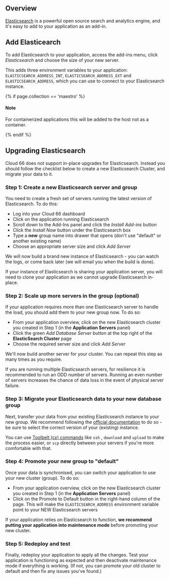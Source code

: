 ## Overview

[Elasticsearch](https://www.elastic.co/elastic-stack/) is a powerful open source search and analytics engine, and it's easy to add to your application as an add-in.

## Add Elasticearch
To add Elasticsearch to your application, access the add-ins menu, click _Elasticsearch_ and choose the size of your new server. 

This adds three environment variables to your application: `ELASTICSEARCH_ADDRESS_INT`, `ELASTICSEARCH_ADDRESS_EXT` and `ELASTICSEARCH_ADDRESS`, which you can use to connect to your Elasticsearch instance.

{% if page.collection == 'maestro' %}
#### Note
<div class="notice notice-warning">
	<p>For containerized applications this will be added to the host not as a container.</p>
</div>
{% endif %}

## Upgrading Elasticsearch

Cloud 66 does not support in-place upgrades for Elasticsearch. Instead you should follow the checklist below to create a new Elasticsearch Cluster, and migrate your data to it.

### Step 1: Create a new Elasticsearch server and group

You need to create a fresh set of servers running the latest version of Elasticsearch. To do this:

- Log into your Cloud 66 dashboard
- Click on the application running Elasticsearch
- Scroll down to the Add-Ins panel and click the *Install Add-ins* button
- Click the *Install Now* button under the Elasticsearch box
- Type a **new** group name into drawer that opens (don't use "default" or another existing name)
- Choose an appropriate server size and click *Add Server*

We will now build a brand new instance of Elasticsearch - you can watch the logs, or come back later (we will email you when the build is done).

<div class="notice"><p>If your instance of Elasticsearch is sharing your application server, you will need to clone your application as we cannot upgrade Elasticsearch in-place.</p></div>

### Step 2: Scale up more servers in the group (optional)

If your application requires more than one Elasticsearch server to handle the load, you should add them to your new group now. To do so:

- From your application overview, click on the new Elasticsearch cluster you created in Step 1 (in the **Application Servers** panel)
- Click the green *Add Database Server* button at the top right of the **ElasticSearch Cluster** page
- Choose the required server size and click *Add Server*

We'll now build another server for your cluster. You can repeat this step as many times as you require.

<div class="notice notice-warning"><p>If you are running multiple Elasticsearch servers, for resilience it is recommended to run an ODD number of servers. Running an even number of servers increases the chance of data loss in the event of physical server failure.</p></div>

### Step 3: Migrate your Elasticsearch data to your new database group

Next, transfer your data from your existing Elasticsearch instance to your new group. We recommend following the [official documentation](https://www.elastic.co/guide/en/elasticsearch/reference/current/index.html) to do so - be sure to select the correct version of your (existing) instance. 

You can use [Toolbelt (cx) commands](/{{page.collection}}/references/toolbelt/toolbelt-commands.html) like `ssh` , `download` and `upload` to make the process easier, or `scp` directly between your servers if you're more comfortable with that.

### Step 4: Promote your new group to "default"

Once your data is synchronised, you can switch your application to use your new cluster (group). To do so:

- From your application overview, click on the new Elasticsearch cluster you created in Step 1 (in the **Application Servers** panel)
- Click on the Promote to Default button in the right-hand column of the page. This will make the `ELASTICSEARCH_ADDRESS` environment variable point to your NEW Elasticsearch servers

If your application relies on Elasticsearch to function, **we recommend putting your application into maintenance mode** before promoting your new cluster. 

### Step 5: Redeploy and test

Finally, redeploy your application to apply all the changes. Test your application is functioning as expected and then deactivate maintenance mode if everything is working. (If not, you can promote your old cluster to default and then fix any issues you've found.)